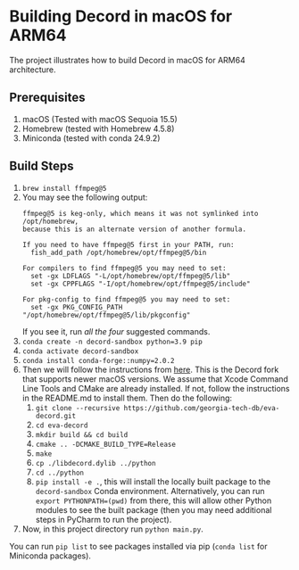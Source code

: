 # Building Decord in macOS for ARM64

The project illustrates how to build Decord in macOS for ARM64 architecture.

## Prerequisites

1. macOS (Tested with macOS Sequoia 15.5)
2. Homebrew (tested with Homebrew 4.5.8)
3. Miniconda (tested with conda 24.9.2)

## Build Steps

1. `brew install ffmpeg@5`
2. You may see the following output:
   ```text
   ffmpeg@5 is keg-only, which means it was not symlinked into /opt/homebrew,
   because this is an alternate version of another formula.

   If you need to have ffmpeg@5 first in your PATH, run:
     fish_add_path /opt/homebrew/opt/ffmpeg@5/bin

   For compilers to find ffmpeg@5 you may need to set:
     set -gx LDFLAGS "-L/opt/homebrew/opt/ffmpeg@5/lib"
     set -gx CPPFLAGS "-I/opt/homebrew/opt/ffmpeg@5/include"

   For pkg-config to find ffmpeg@5 you may need to set:
     set -gx PKG_CONFIG_PATH "/opt/homebrew/opt/ffmpeg@5/lib/pkgconfig"
   ```
   If you see it, run _all the four_ suggested commands.
3. `conda create -n decord-sandbox python=3.9 pip`
4. `conda activate decord-sandbox`
5. `conda install conda-forge::numpy=2.0.2`
6. Then we will follow the instructions
   from [here](https://github.com/georgia-tech-db/eva-decord?tab=readme-ov-file#mac-os). This is the Decord fork that
   supports newer macOS versions. We assume that Xcode Command Line Tools and CMake are already installed. If not,
   follow the instructions in the README.md to install them. Then do the following:
    1. `git clone --recursive https://github.com/georgia-tech-db/eva-decord.git`
    2. `cd eva-decord`
    3. `mkdir build && cd build`
    4. `cmake .. -DCMAKE_BUILD_TYPE=Release`
    5. `make`
    6. `cp ./libdecord.dylib ../python`
    7. `cd ../python`
    8. `pip install -e .`, this will install the locally built package to the `decord-sandbox` Conda environment.
       Alternatively, you can run `export PYTHONPATH=(pwd)` from there, this will allow other Python modules to see the
       built package (then you may need additional steps in PyCharm to run the project).
7. Now, in this project directory run `python main.py`.

You can run `pip list` to see packages installed via pip (`conda list` for Miniconda packages).
